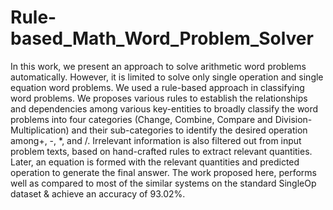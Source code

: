 # Rule-based_Math_Word_Problem_Solver
In this work, we present an approach to solve arithmetic word problems automatically. However, it is limited to solve only single operation and single equation word problems. We used a rule-based approach in classifying word problems. We proposes various rules to establish the relationships and dependencies among various key-entities to broadly classify the word problems into four categories (Change, Combine, Compare and Division-Multiplication) and their sub-categories to identify the desired operation among+, -, *, and /. Irrelevant information is also filtered out from input problem texts, based on hand-crafted rules to extract relevant quantities. Later, an equation is formed with the relevant quantities and predicted operation to generate the final answer. The work proposed here, performs well as compared to most of the similar systems on the standard SingleOp dataset & achieve an accuracy of 93.02%.
